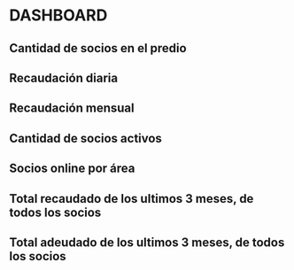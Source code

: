 # DASHBOARD

## Cantidad de socios en el predio

## Recaudación diaria

## Recaudación mensual

## Cantidad de socios activos

## Socios online por área

## Total recaudado de los ultimos 3 meses, de todos los socios

## Total adeudado de los ultimos 3 meses, de todos los socios